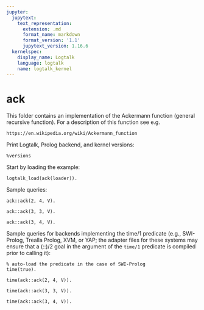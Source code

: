 ```yaml
---
jupyter:
  jupytext:
    text_representation:
      extension: .md
      format_name: markdown
      format_version: '1.1'
      jupytext_version: 1.16.6
  kernelspec:
    display_name: Logtalk
    language: logtalk
    name: logtalk_kernel
---
```


<!--
________________________________________________________________________

This file is part of Logtalk <https://logtalk.org/>  
SPDX-FileCopyrightText: 1998-2025 Paulo Moura <pmoura@logtalk.org>  
SPDX-License-Identifier: Apache-2.0

Licensed under the Apache License, Version 2.0 (the "License");
you may not use this file except in compliance with the License.
You may obtain a copy of the License at

    http://www.apache.org/licenses/LICENSE-2.0

Unless required by applicable law or agreed to in writing, software
distributed under the License is distributed on an "AS IS" BASIS,
WITHOUT WARRANTIES OR CONDITIONS OF ANY KIND, either express or implied.
See the License for the specific language governing permissions and
limitations under the License.
________________________________________________________________________
-->

# ack

This folder contains an implementation of the Ackermann function (general
recursive function). For a description of this function see e.g.

	https://en.wikipedia.org/wiki/Ackermann_function

Print Logtalk, Prolog backend, and kernel versions:

```logtalk
%versions
```

Start by loading the example:

```logtalk
logtalk_load(ack(loader)).
```

Sample queries:

```logtalk
ack::ack(2, 4, V).
```

<!--
V = 11.
-->

```logtalk
ack::ack(3, 3, V).
```

<!--
V = 61.
-->

```logtalk
ack::ack(3, 4, V).
```

<!--
V = 125.
-->

Sample queries for backends implementing the time/1 predicate (e.g.,
SWI-Prolog, Trealla Prolog, XVM, or YAP; the adapter files for these
systems may ensure that a (::)/2 goal in the argument of the `time/1`
predicate is compiled prior to calling it):

```logtalk
% auto-load the predicate in the case of SWI-Prolog
time(true).
```

<!--
true.
-->

```logtalk
time(ack::ack(2, 4, V)).
```

<!--
% 98 inferences, 0.00 CPU in 0.00 seconds (0% CPU, Infinite Lips)
V = 11.
-->

```logtalk
time(ack::ack(3, 3, V)).
```

<!--
% 2,451 inferences, 0.00 CPU in 0.00 seconds (0% CPU, Infinite Lips)
V = 61.
-->

```logtalk
time(ack::ack(3, 4, V)).
```

<!--
% 10,326 inferences, 0.00 CPU in 0.00 seconds (0% CPU, Infinite Lips)
V = 125.
-->
